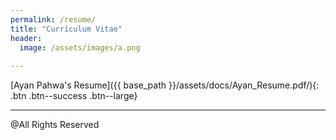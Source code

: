 ```yaml
---
permalink: /resume/
title: "Curriculum Vitae"
header:
  image: /assets/images/a.png
  
---
```


[Ayan Pahwa's Resume]({{ base_path }}/assets/docs/Ayan_Resume.pdf/){: .btn .btn--success .btn--large}


---

@All Rights Reserved